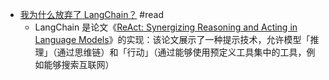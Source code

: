 - [我为什么放弃了 LangChain？](https://mp.weixin.qq.com/s/jIbz9JYc8-_ua-QLENX__A) #read
	- LangChain 是论文《[ReAct: Synergizing Reasoning and Acting in Language Models](https://arxiv.org/pdf/2210.03629.pdf)》的实现：该论文展示了一种提示技术，允许模型「推理」（通过思维链）和「行动」（通过能够使用预定义工具集中的工具，例如能够搜索互联网）